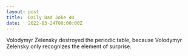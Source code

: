 ```yaml
---
layout: post
title:  Daily Dad Joke 4U
date:   2022-03-24T00:00:00Z
---
```

Volodymyr Zelensky destroyed the periodic table, because Volodymyr Zelensky only recognizes the element of surprise.

